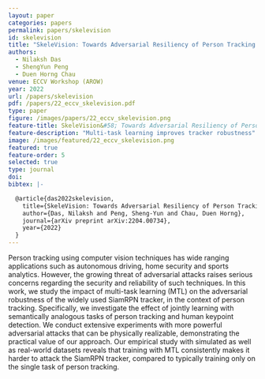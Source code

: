 ```yaml
---
layout: paper
categories: papers
permalink: papers/skelevision
id: skelevision
title: "SkeleVision: Towards Adversarial Resiliency of Person Tracking with Multi-Task Learning"
authors:
  - Nilaksh Das
  - ShengYun Peng
  - Duen Horng Chau
venue: ECCV Workshop (AROW)
year: 2022
url: /papers/skelevision
pdf: /papers/22_eccv_skelevision.pdf
type: paper
figure: /images/papers/22_eccv_skelevision.png
feature-title: SkeleVision&#58; Towards Adversarial Resiliency of Person Tracking with Multi-Task Learning
feature-description: "Multi-task learning improves tracker robustness"
image: /images/featured/22_eccv_skelevision.png
featured: true
feature-order: 5
selected: true
type: journal
doi: 
bibtex: |-

  @article{das2022skelevision,
    title={SkeleVision: Towards Adversarial Resiliency of Person Tracking with Multi-Task Learning},
    author={Das, Nilaksh and Peng, Sheng-Yun and Chau, Duen Horng},
    journal={arXiv preprint arXiv:2204.00734},
    year={2022}
  }
---
```


Person tracking using computer vision techniques has wide
ranging applications such as autonomous driving, home security and
sports analytics. However, the growing threat of adversarial attacks raises
serious concerns regarding the security and reliability of such techniques.
In this work, we study the impact of multi-task learning (MTL) on
the adversarial robustness of the widely used SiamRPN tracker, in the
context of person tracking. Specifically, we investigate the effect of jointly
learning with semantically analogous tasks of person tracking and human
keypoint detection. We conduct extensive experiments with more powerful
adversarial attacks that can be physically realizable, demonstrating the
practical value of our approach. Our empirical study with simulated as
well as real-world datasets reveals that training with MTL consistently
makes it harder to attack the SiamRPN tracker, compared to typically
training only on the single task of person tracking.
